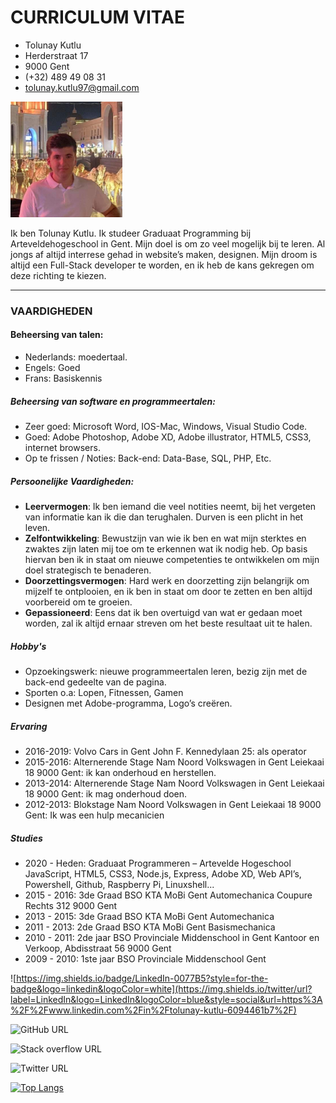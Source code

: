 # CURRICULUM VITAE

- Tolunay Kutlu
- Herderstraat 17
- 9000 Gent
- (+32) 489 49 08 31
- tolunay.kutlu97@gmail.com

![](./img/toly.png)


Ik ben Tolunay Kutlu. Ik studeer Graduaat Programming bij Arteveldehogeschool in Gent.
Mijn doel is om zo veel mogelijk bij te leren. Al jongs af altijd interrese gehad in website’s maken, designen. Mijn droom is altijd een Full-Stack developer te worden, en ik heb de kans gekregen om deze richting te kiezen.

---

### VAARDIGHEDEN

#### Beheersing van talen:
-	Nederlands: moedertaal.
-	Engels: Goed
-	Frans: Basiskennis

##### Beheersing van software en programmeertalen:
-	Zeer goed: Microsoft Word, IOS-Mac, Windows, Visual Studio Code.
-	Goed: Adobe Photoshop, Adobe XD, Adobe illustrator, HTML5, CSS3, internet browsers.
-	Op te frissen / Noties: Back-end: Data-Base, SQL, PHP, Etc.

##### Persoonelijke Vaardigheden:
-	**Leervermogen**: Ik ben iemand die veel notities neemt, bij het vergeten van informatie kan ik die dan terughalen. Durven is een plicht in het leven.
-	**Zelfontwikkeling**: Bewustzijn van wie ik ben en wat mijn sterktes en zwaktes zijn laten mij toe om te erkennen wat ik nodig heb. Op basis hiervan ben ik in staat om nieuwe competenties te ontwikkelen om mijn doel strategisch te benaderen. 
-	**Doorzettingsvermogen**: Hard werk en doorzetting zijn belangrijk om mijzelf te ontplooien, en ik ben in staat om door te zetten en ben altijd voorbereid om te groeien.
-	**Gepassioneerd**: Eens dat ik ben overtuigd van wat er gedaan moet worden, zal ik altijd ernaar streven om het beste resultaat uit te halen.

##### Hobby's
-	Opzoekingswerk: nieuwe programmeertalen leren, bezig zijn met de back-end gedeelte van de pagina.
-	Sporten o.a: Lopen, Fitnessen, Gamen
-	Designen met Adobe-programma, Logo’s creëren.

##### Ervaring
-	2016-2019: Volvo Cars in Gent 
		         John F. Kennedylaan 25: als operator 
-	2015-2016: Alternerende Stage Nam Noord Volkswagen in Gent 
        Leiekaai 18 9000 Gent: ik kan onderhoud en herstellen. 
-	2013-2014: Alternerende Stage Nam Noord Volkswagen in Gent 
        Leiekaai 18 9000 Gent: ik mag onderhoud doen. 
-	2012-2013: Blokstage Nam Noord Volkswagen in Gent 
        Leiekaai 18 9000 Gent: Ik was een hulp mecanicien 

##### Studies
-	2020 - Heden:  Graduaat Programmeren – Artevelde Hogeschool
		  JavaScript, HTML5, CSS3, Node.js, Express, Adobe XD, Web API’s, 	  	  Powershell, Github, Raspberry Pi, Linuxshell...
-	2015 - 2016: 3de Graad BSO KTA MoBi Gent Automechanica 
	           Coupure Rechts 312 9000 Gent 
-	2013 - 2015: 3de Graad BSO KTA MoBi Gent Automechanica  
-	2011 - 2013: 2de Graad BSO KTA MoBi Gent Basismechanica 
-	2010 - 2011: 2de jaar BSO Provinciale Middenschool in Gent 
	          Kantoor en Verkoop, Abdisstraat 56 9000 Gent  
-	2009 - 2010: 1ste jaar BSO Provinciale  Middenschool Gent 

![https://img.shields.io/badge/LinkedIn-0077B5?style=for-the-badge&logo=linkedin&logoColor=white](https://img.shields.io/twitter/url?label=LinkedIn&logo=LinkedIn&logoColor=blue&style=social&url=https%3A%2F%2Fwww.linkedin.com%2Fin%2Ftolunay-kutlu-6094461b7%2F)

![GitHub URL](https://img.shields.io/twitter/url?label=tolunay17&logo=GitHub&style=for-the-badge&url=https%3A%2F%2Fgithub.com%2Ftolunay17)

![Stack overflow URL](https://img.shields.io/twitter/url?label=stack%20overflow&logo=stack%20overflow&logoColor=orange&style=social&url=https%3A%2F%2Fstackoverflow.com%2Fusers%2F15215274%2Ftolunay)

![Twitter URL](https://img.shields.io/twitter/url?label=Youtube&logo=Youtube&logoColor=red&url=https%3A%2F%2Fwww.youtube.com%2Fchannel%2FUCUuOvHQQNPrPLdjQsewLo8g)


[![Top Langs](https://github-readme-stats.vercel.app/api/top-langs/?username=tolunay17)](https://github.com/tolunay17/github-readme-stats)